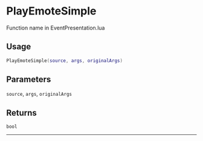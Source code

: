 # PlayEmoteSimple
Function name in EventPresentation.lua
## Usage
```lua
PlayEmoteSimple(source, args, originalArgs)
```
## Parameters
`source`, `args`, `originalArgs`
## Returns
`bool`

---